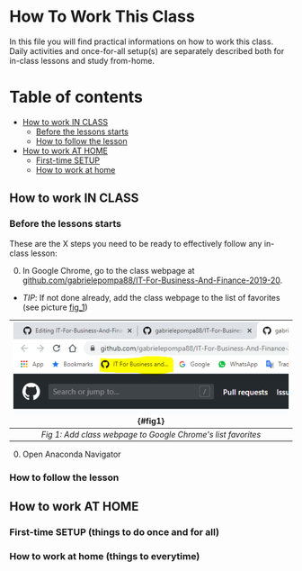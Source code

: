 # How To Work This Class 

In this file you will find practical informations on how to work this class. Daily activities and once-for-all setup(s) are separately described both for in-class lessons and study from-home.

# Table of contents
- [How to work IN CLASS](#class)
  - [Before the lessons starts](#before_class)
  - [How to follow the lesson](#during_class)
- [How to work AT HOME](#home)
  - [First-time SETUP](#home_setup)
  - [How to work at home](#wfh)

## How to work IN CLASS <a name="class"></a>

### Before the lessons starts <a name="before_class"></a>
These are the X steps you need to be ready to effectively follow any in-class lesson:

0. In Google Chrome, go to the class webpage at [github.com/gabrielepompa88/IT-For-Business-And-Finance-2019-20](https://github.com/gabrielepompa88/IT-For-Business-And-Finance-2019-20). 

  - *TIP*: If not done already, add the class webpage to the list of favorites (see picture [fig_1](#fig1))
    
  | ![](images/add_bookmark.PNG){#fig1}| 
  |:--:| 
  | *Fig 1: Add class webpage to Google Chrome's list favorites* |

0. Open Anaconda Navigator

### How to follow the lesson <a name="during_class"></a>

## How to work AT HOME <a name="home"></a>

### First-time SETUP (things to do once and for all) <a name="home_setup"></a>

### How to work at home (things to everytime) <a name="wfh"></a>

